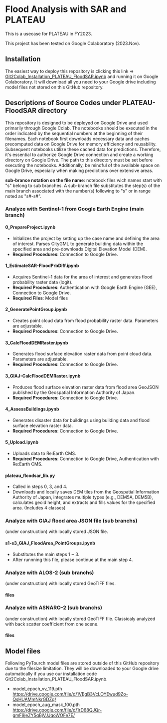 # Flood Analysis with SAR and PLATEAU
This is a usecase for PLATEAU in FY2023.

This project has been tested on Google Colaboratory (2023.Nov).

## Installation
The easiest way to deploy this repository is clicking this link => <a href="https://colab.research.google.com/github/eukarya-inc/plateau-2023-uc01-satellite-analytics/blob/main/Git2Colab_Installation_PLATEAU_FloodSAR.ipynb" target="_blank">Git2Colab_Installation_PLATEAU_FloodSAR.ipynb</a> and running it on Google Colaboratory. It will download all you need to your Google drive including model files not stored on this GitHub repository. 

## Descriptions of Source Codes under PLATEAU-FloodSAR directory 
This repository is designed to be deployed on Google Drive and used primarily through Google Colab. The notebooks should be executed in the order indicated by the sequential numbers at the beginning of their filenames. Each notebook first downloads necessary data and caches precomputed data on Google Drive for memory efficiency and reusability. Subsequent notebooks utilize these cached data for predictions. Therefore, it's essential to authorize Google Drive connection and create a working directory on Google Drive. The path to this directory must be set before executing the notebooks. Additionally, be mindful of the available space on Google Drive, especially when making predictions over extensive areas.

**sub-brance notation on the file name**: notebook files wich names start with "s" belong to sub branches. A sub-branch file substitutes the step(s) of the main branch associated with the number(s) following to "s" or in range noted as "s#-s#".

### Analyze with Sentinel-1 from Google Earth Engine (main branch) 
#### 0_PrepareProject.ipynb
- Initializes the project by setting up the case name and defining the area of interest. Parses CityGML to generate building data within the specified area and pre-downloads Digital Elevation Model (DEM).
- **Required Procedures**: Connection to Google Drive.

#### 1_EstimateSAR-FloodPrbDiff.ipynb
- Acquires Sentinel-1 data for the area of interest and generates flood probability raster data (logit).
- **Required Procedures**: Authentication with Google Earth Engine (GEE), Connection to Google Drive.
- **Required Files**: Model files
  
#### 2_GeneratePointGroup.ipynb
- Creates point cloud data from flood probability raster data. Parameters are adjustable.
- **Required Procedures**: Connection to Google Drive.

#### 3_CalcFloodDEMRaster.ipynb
- Generates flood surface elevation raster data from point cloud data. Parameters are adjustable.
- **Required Procedures**: Connection to Google Drive.

#### 3_GIAJ-CalcFloodDEMRaster.ipynb
- Produces flood surface elevation raster data from flood area GeoJSON published by the Geospatial Information Authority of Japan.
- **Required Procedures**: Connection to Google Drive.

#### 4_AssessBuildings.ipynb
- Generates disaster data for buildings using building data and flood surface elevation raster data.
- **Required Procedures**: Connection to Google Drive.

#### 5_Upload.ipynb
- Uploads data to Re:Earth CMS.
- **Required Procedures**: Connection to Google Drive, Authentication with Re:Earth CMS.

#### plateau_floodsar_lib.py
- Called in steps 0, 3, and 4.
- Downloads and locally saves DEM tiles from the Geospatial Information Authority of Japan, integrates multiple types (e.g., DEM5A, DEM5B), calculates geoid height, and extracts and fills values for the specified area. (Includes 4 classes)

### Analyze with GIAJ flood area JSON file (sub branchs)
(under construction)
with locally stored JSON file.
#### s1-s3_GIAJ_FloodArea_PointGroups.ipynb
- Substitutes the main steps 1 ~ 3.
- After runnning this file, please continue at the main step 4.

### Analyze with ALOS-2 (sub branchs)
(under construction)
with locally stored GeoTIFF files. 
#### files

### Analyze with ASNARO-2 (sub branchs)
(under construction)
with locally stored GeoTIFF file. Classicaly analyzed with back scatter coefficient from one scene.
#### files


## Model files
Following PyTourch model files are stored outside of this GitHub repository due to the filesize limitation. They will be downloaded to your Google drive automatically if you use our installation code Git2Colab_Installation_PLATEAU_FloodSAR.ipynb.
- model_epoch_vv_119.pth https://drive.google.com/file/d/1VEgB3VcLOYEwud9Zo-QsHUAMmNkrGDZq/
- model_epoch_aug_mask_100.pth https://drive.google.com/file/d/1rD68QJQr-gmF9jeZY5qBjVJJqoWOFe7E/
